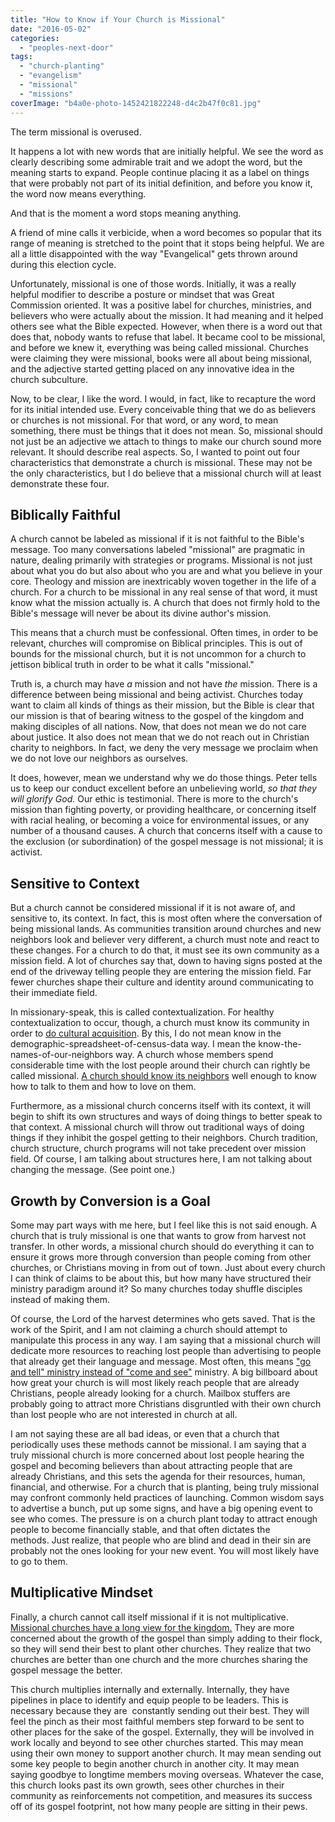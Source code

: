 ```yaml
---
title: "How to Know if Your Church is Missional"
date: "2016-05-02"
categories: 
  - "peoples-next-door"
tags: 
  - "church-planting"
  - "evangelism"
  - "missional"
  - "missions"
coverImage: "b4a0e-photo-1452421822248-d4c2b47f0c81.jpg"
---
```


The term missional is overused.

It happens a lot with new words that are initially helpful. We see the word as clearly describing some admirable trait and we adopt the word, but the meaning starts to expand. People continue placing it as a label on things that were probably not part of its initial definition, and before you know it, the word now means everything.

And that is the moment a word stops meaning anything.

A friend of mine calls it verbicide, when a word becomes so popular that its range of meaning is stretched to the point that it stops being helpful. We are all a little disappointed with the way "Evangelical" gets thrown around during this election cycle.

Unfortunately, missional is one of those words. Initially, it was a really helpful modifier to describe a posture or mindset that was Great Commission oriented. It was a positive label for churches, ministries, and believers who were actually about the mission. It had meaning and it helped others see what the Bible expected. However, when there is a word out that does that, nobody wants to refuse that label. It became cool to be missional, and before we knew it, everything was being called missional. Churches were claiming they were missional, books were all about being missional, and the adjective started getting placed on any innovative idea in the church subculture.

Now, to be clear, I like the word. I would, in fact, like to recapture the word for its initial intended use. Every conceivable thing that we do as believers or churches is not missional. For that word, or any word, to mean something, there must be things that it does not mean. So, missional should not just be an adjective we attach to things to make our church sound more relevant. It should describe real aspects. So, I wanted to point out four characteristics that demonstrate a church is missional. These may not be the only characteristics, but I do believe that a missional church will at least demonstrate these four.

## **Biblically Faithful**

A church cannot be labeled as missional if it is not faithful to the Bible's message. Too many conversations labeled "missional" are pragmatic in nature, dealing primarily with strategies or programs. Missional is not just about what you do but also about who you are and what you believe in your core. Theology and mission are inextricably woven together in the life of a church. For a church to be missional in any real sense of that word, it must know what the mission actually is. A church that does not firmly hold to the Bible's message will never be about its divine author's mission.

This means that a church must be confessional. Often times, in order to be relevant, churches will compromise on Biblical principles. This is out of bounds for the missional church, but it is not uncommon for a church to jettison biblical truth in order to be what it calls "missional."

Truth is, a church may have _a_ mission and not have _the_ mission. There is a difference between being missional and being activist. Churches today want to claim all kinds of things as their mission, but the Bible is clear that our mission is that of bearing witness to the gospel of the kingdom and making disciples of all nations. Now, that does not mean we do not care about justice. It also does not mean that we do not reach out in Christian charity to neighbors. In fact, we deny the very message we proclaim when we do not love our neighbors as ourselves.

It does, however, mean we understand why we do those things. Peter tells us to keep our conduct excellent before an unbelieving world, _so that they will glorify God._ Our ethic is testimonial. There is more to the church's mission than fighting poverty, or providing healthcare, or concerning itself with racial healing, or becoming a voice for environmental issues, or any number of a thousand causes. A church that concerns itself with a cause to the exclusion (or subordination) of the gospel message is not missional; it is activist.

## **Sensitive to Context**

But a church cannot be considered missional if it is not aware of, and sensitive to, its context. In fact, this is most often where the conversation of being missional lands. As communities transition around churches and new neighbors look and believer very different, a church must note and react to these changes. For a church to do that, it must see its own community as a mission field. A lot of churches say that, down to having signs posted at the end of the driveway telling people they are entering the mission field. Far fewer churches shape their culture and identity around communicating to their immediate field.

In missionary-speak, this is called contextualization. For healthy contextualization to occur, though, a church must know its community in order to [do cultural acquisition](http://blog.keelancook.com/tag/cultural-acquisition). By this, I do not mean know in the demographic-spreadsheet-of-census-data way. I mean the know-the-names-of-our-neighbors way. A church whose members spend considerable time with the lost people around their church can rightly be called missional. [A church should know its neighbors](http://blog.keelancook.com/2015/09/a-word-of-caution-concerning-relationship-evangelism.html) well enough to know how to talk to them and how to love on them.

Furthermore, as a missional church concerns itself with its context, it will begin to shift its own structures and ways of doing things to better speak to that context. A missional church will throw out traditional ways of doing things if they inhibit the gospel getting to their neighbors. Church tradition, church structure, church programs will not take precedent over mission field. Of course, I am talking about structures here, I am not talking about changing the message. (See point one.)

## **Growth by Conversion is a Goal**

Some may part ways with me here, but I feel like this is not said enough. A church that is truly missional is one that wants to grow from harvest not transfer. In other words, a missional church should do everything it can to ensure it grows more through conversion than people coming from other churches, or Christians moving in from out of town. Just about every church I can think of claims to be about this, but how many have structured their ministry paradigm around it? So many churches today shuffle disciples instead of making them.

Of course, the Lord of the harvest determines who gets saved. That is the work of the Spirit, and I am not claiming a church should attempt to manipulate this process in any way. I am saying that a missional church will dedicate more resources to reaching lost people than advertising to people that already get their language and message. Most often, this means ["go and tell" ministry instead of "come and see"](http://blog.keelancook.com/2015/12/turn-your-esl-ministry-into-a-church-planting-machine.html) ministry. A big billboard about how great your church is will most likely reach people that are already Christians, people already looking for a church. Mailbox stuffers are probably going to attract more Christians disgruntled with their own church than lost people who are not interested in church at all.

I am not saying these are all bad ideas, or even that a church that periodically uses these methods cannot be missional. I am saying that a truly missional church is more concerned about lost people hearing the gospel and becoming believers than about attracting people that are already Christians, and this sets the agenda for their resources, human, financial, and otherwise. For a church that is planting, being truly missional may confront commonly held practices of launching. Common wisdom says to advertise a bunch, put up some signs, and have a big opening event to see who comes. The pressure is on a church plant today to attract enough people to become financially stable, and that often dictates the methods. Just realize, that people who are blind and dead in their sin are probably not the ones looking for your new event. You will most likely have to go to them.

## **Multiplicative Mindset**

Finally, a church cannot call itself missional if it is not multiplicative. [Missional churches have a long view for the kingdom.](http://blog.keelancook.com/2015/10/a-multiplication-mindset-the-ministry-paradigm-your-church-may-be-missing.html) They are more concerned about the growth of the gospel than simply adding to their flock, so they will send their best to plant other churches. They realize that two churches are better than one church and the more churches sharing the gospel message the better.

This church multiplies internally and externally. Internally, they have pipelines in place to identify and equip people to be leaders. This is necessary because they are  constantly sending out their best. They will feel the pinch as their most faithful members step forward to be sent to other places for the sake of the gospel. Externally, they will be involved in work locally and beyond to see other churches started. This may mean using their own money to support another church. It may mean sending out some key people to begin another church in another city. It may mean saying goodbye to longtime members moving overseas. Whatever the case, this church looks past its own growth, sees other churches in their community as reinforcements not competition, and measures its success off of its gospel footprint, not how many people are sitting in their pews.
